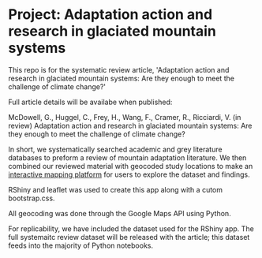 # Project: Adaptation action and research in glaciated mountain systems

This repo is for the systematic review article, 'Adaptation action and research in glaciated mountain  systems: Are they enough to meet the challenge of climate change?'



Full article details will be availabe when published:

McDowell, G., Huggel, C., Frey, H., Wang, F., Cramer, R., Ricciardi, V.  (in review) Adaptation action and research in glaciated mountain  systems: Are they enough to meet the challenge of climate change?



In short, we systematically searched academic and grey literature databases to preform a review of mountain adaptation literature. We then combined our reviewed material with geocoded study locations to make an [interactive mapping platform](https://mtn-adaptation.shinyapps.io/mcdowell_etal_2018/) for users to explore the dataset and findings.

RShiny and leaflet was used to create this app along with a cutom bootstrap.css.

All geocoding was done through the Google Maps API using Python.

For replicability, we have included the dataset used for the RShiny app. The full systemaitc review dataset will be released with the article; this dataset feeds into the majority of Python notebooks. 